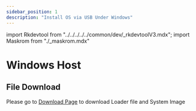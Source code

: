 ```yaml
---
sidebar_position: 1
description: "Install OS via USB Under Windows"
---
```


import Rkdevtool from "../../../../../common/dev/\_rkdevtoolV3.mdx";
import Maskrom from "./\_maskrom.mdx"

# Windows Host

## File Download

Please go to [Download Page](../../../download) to download Loader file and System Image

<Rkdevtool rkdevtool_emmc_img="/img/rkdevtool/emmc-path.webp" loader_name="rk3528_spl_loader_v1.07.104.bin" emmc={false} pcie={false} sata={false} >
<Maskrom/>
</Rkdevtool>
